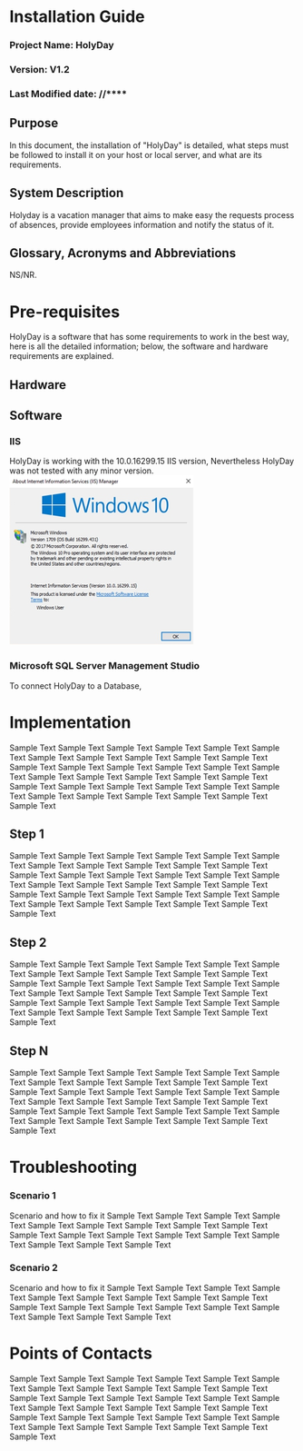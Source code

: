<!-- TITLE: HolyDay - Implementation Manual V1.2 -->
<!-- SUBTITLE: A quick summary of Implementation Manual V1.2 -->

# Installation Guide
### Project Name: HolyDay
### Version: V1.2
### Last Modified date: **/**/****

## Purpose
In this document, the installation of "HolyDay" is detailed, what steps must be followed to install it on your host or local server, and what are its requirements.
## System Description
Holyday is a vacation manager that aims to make easy the requests process of absences, provide employees information and notify the status of it.
## Glossary, Acronyms and Abbreviations
NS/NR.
# Pre-requisites
HolyDay is a software that has some requirements to work in the best way, here is all the detailed information; below, the software and hardware requirements are explained.

## Hardware


## Software
### IIS
HolyDay is working with the 10.0.16299.15 IIS version, Nevertheless HolyDay was not tested with any minor version.
![Iis](/uploads/holyday-implementation-manual/iis.jpeg "Iis")

### Microsoft SQL Server Management Studio 
To connect HolyDay to a Database, 

# Implementation
Sample Text Sample Text Sample Text Sample Text Sample Text Sample Text Sample Text Sample Text Sample Text Sample Text Sample Text Sample Text Sample Text Sample Text Sample Text Sample Text Sample Text Sample Text Sample Text Sample Text Sample Text Sample Text Sample Text Sample Text Sample Text Sample Text Sample Text Sample Text Sample Text Sample Text Sample Text Sample Text Sample Text Sample Text 

## Step 1
Sample Text Sample Text Sample Text Sample Text Sample Text Sample Text Sample Text Sample Text Sample Text Sample Text Sample Text Sample Text Sample Text Sample Text Sample Text Sample Text Sample Text Sample Text Sample Text Sample Text Sample Text Sample Text Sample Text Sample Text Sample Text Sample Text Sample Text Sample Text Sample Text Sample Text Sample Text Sample Text Sample Text Sample Text 

## Step 2
Sample Text Sample Text Sample Text Sample Text Sample Text Sample Text Sample Text Sample Text Sample Text Sample Text Sample Text Sample Text Sample Text Sample Text Sample Text Sample Text Sample Text Sample Text Sample Text Sample Text Sample Text Sample Text Sample Text Sample Text Sample Text Sample Text Sample Text Sample Text Sample Text Sample Text Sample Text Sample Text Sample Text Sample Text 

## Step N
Sample Text Sample Text Sample Text Sample Text Sample Text Sample Text Sample Text Sample Text Sample Text Sample Text Sample Text Sample Text Sample Text Sample Text Sample Text Sample Text Sample Text Sample Text Sample Text Sample Text Sample Text Sample Text Sample Text Sample Text Sample Text Sample Text Sample Text Sample Text Sample Text Sample Text Sample Text Sample Text Sample Text Sample Text 


# Troubleshooting
### Scenario 1
Scenario and how to fix  it
Sample Text Sample Text Sample Text Sample Text Sample Text Sample Text Sample Text Sample Text Sample Text Sample Text Sample Text Sample Text Sample Text Sample Text Sample Text Sample Text Sample Text Sample Text 
### Scenario 2
Scenario and how to fix  it
Sample Text Sample Text Sample Text Sample Text Sample Text Sample Text Sample Text Sample Text Sample Text Sample Text Sample Text Sample Text Sample Text Sample Text Sample Text Sample Text Sample Text Sample Text 

# Points of Contacts
Sample Text Sample Text Sample Text Sample Text Sample Text Sample Text Sample Text Sample Text Sample Text Sample Text Sample Text Sample Text Sample Text Sample Text Sample Text Sample Text Sample Text Sample Text Sample Text Sample Text Sample Text Sample Text Sample Text Sample Text Sample Text Sample Text Sample Text Sample Text Sample Text Sample Text Sample Text Sample Text Sample Text Sample Text 
